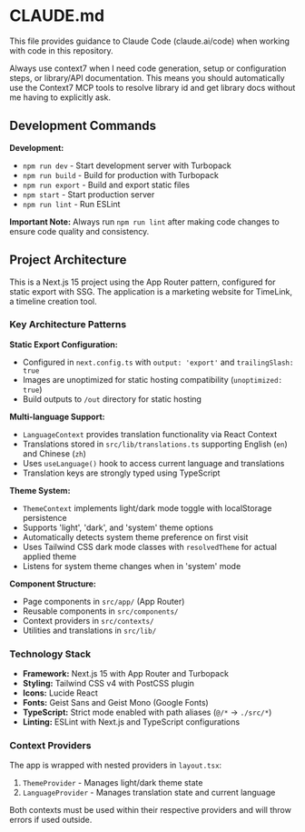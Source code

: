 # CLAUDE.md

This file provides guidance to Claude Code (claude.ai/code) when working with code in this repository.

Always use context7 when I need code generation, setup or configuration steps, or
library/API documentation. This means you should automatically use the Context7 MCP
tools to resolve library id and get library docs without me having to explicitly ask.

## Development Commands

**Development:**

- `npm run dev` - Start development server with Turbopack
- `npm run build` - Build for production with Turbopack
- `npm run export` - Build and export static files
- `npm start` - Start production server
- `npm run lint` - Run ESLint

**Important Note:** Always run `npm run lint` after making code changes to ensure code quality and consistency.

## Project Architecture

This is a Next.js 15 project using the App Router pattern, configured for static export with SSG. The application is a marketing website for TimeLink, a timeline creation tool.

### Key Architecture Patterns

**Static Export Configuration:**

- Configured in `next.config.ts` with `output: 'export'` and `trailingSlash: true`
- Images are unoptimized for static hosting compatibility (`unoptimized: true`)
- Build outputs to `/out` directory for static hosting

**Multi-language Support:**

- `LanguageContext` provides translation functionality via React Context
- Translations stored in `src/lib/translations.ts` supporting English (`en`) and Chinese (`zh`)
- Uses `useLanguage()` hook to access current language and translations
- Translation keys are strongly typed using TypeScript

**Theme System:**

- `ThemeContext` implements light/dark mode toggle with localStorage persistence
- Supports 'light', 'dark', and 'system' theme options
- Automatically detects system theme preference on first visit
- Uses Tailwind CSS dark mode classes with `resolvedTheme` for actual applied theme
- Listens for system theme changes when in 'system' mode

**Component Structure:**

- Page components in `src/app/` (App Router)
- Reusable components in `src/components/`
- Context providers in `src/contexts/`
- Utilities and translations in `src/lib/`

### Technology Stack

- **Framework:** Next.js 15 with App Router and Turbopack
- **Styling:** Tailwind CSS v4 with PostCSS plugin
- **Icons:** Lucide React
- **Fonts:** Geist Sans and Geist Mono (Google Fonts)
- **TypeScript:** Strict mode enabled with path aliases (`@/*` → `./src/*`)
- **Linting:** ESLint with Next.js and TypeScript configurations

### Context Providers

The app is wrapped with nested providers in `layout.tsx`:

1. `ThemeProvider` - Manages light/dark theme state
2. `LanguageProvider` - Manages translation state and current language

Both contexts must be used within their respective providers and will throw errors if used outside.
